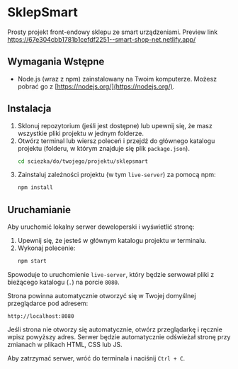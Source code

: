 # SklepSmart

Prosty projekt front-endowy sklepu ze smart urządzeniami. Preview link https://67e304cbb1781b1cefdf2251--smart-shop-net.netlify.app/

## Wymagania Wstępne

* Node.js (wraz z npm) zainstalowany na Twoim komputerze. Możesz pobrać go z [https://nodejs.org/](https://nodejs.org/).

## Instalacja

1.  Sklonuj repozytorium (jeśli jest dostępne) lub upewnij się, że masz wszystkie pliki projektu w jednym folderze.
2.  Otwórz terminal lub wiersz poleceń i przejdź do głównego katalogu projektu (folderu, w którym znajduje się plik `package.json`).
    ```bash
    cd sciezka/do/twojego/projektu/sklepsmart
    ```
3.  Zainstaluj zależności projektu (w tym `live-server`) za pomocą npm:
    ```bash
    npm install
    ```

## Uruchamianie

Aby uruchomić lokalny serwer deweloperski i wyświetlić stronę:

1.  Upewnij się, że jesteś w głównym katalogu projektu w terminalu.
2.  Wykonaj polecenie:
    ```bash
    npm start
    ```

Spowoduje to uruchomienie `live-server`, który będzie serwował pliki z bieżącego katalogu (`.`) na porcie `8080`.

Strona powinna automatycznie otworzyć się w Twojej domyślnej przeglądarce pod adresem:

`http://localhost:8080`

Jeśli strona nie otworzy się automatycznie, otwórz przeglądarkę i ręcznie wpisz powyższy adres. Serwer będzie automatycznie odświeżał stronę przy zmianach w plikach HTML, CSS lub JS.

Aby zatrzymać serwer, wróć do terminala i naciśnij `Ctrl + C`.
